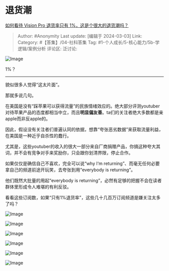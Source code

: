 # 退货潮
[如何看待 Vision Pro 退货率只有 1%，这是个很大的退货潮吗？](https://www.zhihu.com/question/646653902/answer/3416111710)

> Author: #Anonymity
> Last update: [编辑于 2024-03-03]
> Link:
> Category: #【答集】/04-社科答集
> Tag: #1-个人成长/5-核心能力/5b-学逻辑/案例分析
> 评论区:
> 泛讨论:

![Image](https://pica.zhimg.com/50/v2-1775656b007b70a0274318d97c21beb5_720w.jpg?source=2c26e567)

1%？

--------------------

貌似很多人觉得“这太片面”。

那就多说几句。

在美国是没有“踩苹果可以获得流量”的民族情绪效应的。绝大部分评测youtuber对待苹果产品的态度都相当中立，而且**明显偏友善**。ta们的关注者绝大多数都是亲apple而非反apple的。

因此，假设没有关注者们普遍认同的依据，想靠“夸张恶劣数据”来获取流量利益，在美国是一种近乎自杀性的蠢行。

尤其是，这些youtuber的收入的很大一部分来自厂商捐赠产品，你搞这种夸大其词，并不会有竞争对手来奖励你，只会跟你划清界限，停止合作。

如果仅仅是确信自己不喜欢，完全可以说“why I‘m returning”、而毫无任何必要拿自己的频道前途开玩笑，去夸张到用“everybody is returning”。

他们既然大批量的用起“everybody is returning”，必然有足够的把握不会在读者群体里形成令人难堪的有利反驳。

看看这些订阅数，如果“只有1%退货率”，这些几十几百万订阅频道是嫌关注太多了吗？

![Image](https://picx.zhimg.com/50/v2-7fa0cf33988a245ff59cdc904dfd550f_720w.jpg?source=2c26e567)

![Image](https://pic1.zhimg.com/50/v2-563684fcf82fdeaeacd6c77e5699b679_720w.jpg?source=2c26e567)

![Image](https://picx.zhimg.com/50/v2-856d65a1e09552f4304d3885f49e0c17_720w.jpg?source=2c26e567)

![Image](https://pic1.zhimg.com/50/v2-0f336b7eb166dcb8ff1caaaf0b0ebf6c_720w.jpg?source=2c26e567)

![Image](https://picx.zhimg.com/50/v2-81a7f059d0f06f088a05de7eac910a8d_720w.jpg?source=2c26e567)

![Image](https://picx.zhimg.com/50/v2-692227284982cd06021d6668a11de52f_720w.jpg?source=2c26e567)
